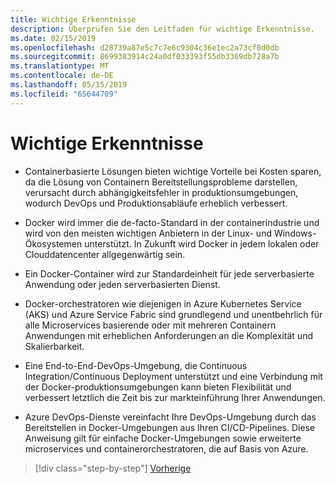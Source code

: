 ```yaml
---
title: Wichtige Erkenntnisse
description: Überprüfen Sie den Leitfaden für wichtige Erkenntnisse.
ms.date: 02/15/2019
ms.openlocfilehash: d28739a87e5c7c7e6c9304c36e1ec2a73cf0d0db
ms.sourcegitcommit: 8699383914c24a0df033393f55db3369db728a7b
ms.translationtype: MT
ms.contentlocale: de-DE
ms.lasthandoff: 05/15/2019
ms.locfileid: "65644709"
---
```

# <a name="key-takeaways"></a>Wichtige Erkenntnisse

- Containerbasierte Lösungen bieten wichtige Vorteile bei Kosten sparen, da die Lösung von Containern Bereitstellungsprobleme darstellen, verursacht durch abhängigkeitsfehler in produktionsumgebungen, wodurch DevOps und Produktionsabläufe erheblich verbessert.

- Docker wird immer die de-facto-Standard in der containerindustrie und wird von den meisten wichtigen Anbietern in der Linux- und Windows-Ökosystemen unterstützt. In Zukunft wird Docker in jedem lokalen oder Clouddatencenter allgegenwärtig sein.

- Ein Docker-Container wird zur Standardeinheit für jede serverbasierte Anwendung oder jeden serverbasierten Dienst.

- Docker-orchestratoren wie diejenigen in Azure Kubernetes Service (AKS) und Azure Service Fabric sind grundlegend und unentbehrlich für alle Microservices basierende oder mit mehreren Containern Anwendungen mit erheblichen Anforderungen an die Komplexität und Skalierbarkeit.

- Eine End-to-End-DevOps-Umgebung, die Continuous Integration/Continuous Deployment unterstützt und eine Verbindung mit der Docker-produktionsumgebungen kann bieten Flexibilität und verbessert letztlich die Zeit bis zur markteinführung Ihrer Anwendungen.

- Azure DevOps-Dienste vereinfacht Ihre DevOps-Umgebung durch das Bereitstellen in Docker-Umgebungen aus Ihren CI/CD-Pipelines. Diese Anweisung gilt für einfache Docker-Umgebungen sowie erweiterte microservices und containerorchestratoren, die auf Basis von Azure.

>[!div class="step-by-step"]
>[Vorherige](../run-manage-monitor-docker-environments/monitor-containerized-application-services.md)
